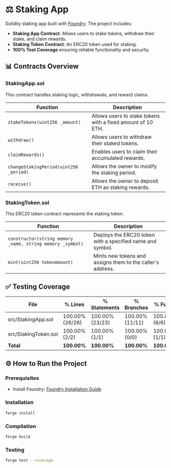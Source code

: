 # ⚖️ Staking App

Solidity staking app built with [Foundry](https://book.getfoundry.sh/). The project includes:

- **Staking App Contract**: Allows users to stake tokens, withdraw their stake, and claim rewards.
- **Staking Token Contract**: An ERC20 token used for staking.
- **100% Test Coverage** ensuring reliable functionality and security.

## 📊 Contracts Overview

### StakingApp.sol
This contract handles staking logic, withdrawals, and reward claims.

| Function             | Description                                           |
|---------------------|-------------------------------------------------------|
| `stakeTokens(uint256 _amount)`  | Allows users to stake tokens with a fixed amount of 10 ETH. |
| `withdraw()`                   | Allows users to withdraw their staked tokens.                |
| `claimRewards()`               | Enables users to claim their accumulated rewards.             |
| `changeStakingPeriod(uint256 _period)` | Allows the owner to modify the staking period.               |
| `receive()`                    | Allows the owner to deposit ETH as staking rewards.           |

### StakingToken.sol
This ERC20 token contract represents the staking token.

| Function             | Description                                           |
|---------------------|-------------------------------------------------------|
| `constructor(string memory _name, string memory _symbol)`  | Deploys the ERC20 token with a specified name and symbol. |
| `mint(uint256 tokenAmount)` | Mints new tokens and assigns them to the caller's address.      |

## ✅ Testing Coverage

| File                 | % Lines | % Statements | % Branches | % Funcs |
|----------------------|----------|---------------|-------------|----------|
| src/StakingApp.sol    | 100.00% (26/26) | 100.00% (23/23)       | 100.00% (11/11)    | 100.00% (6/6) |
| src/StakingToken.sol  | 100.00% (2/2) | 100.00% (1/1)       | 100.00% (0/0)    | 100.00% (1/1) |
| **Total**             | **100.00%** | **100.00%** | **100.00%** | **100.00%** |

## ⚙️ How to Run the Project

### Prerequisites
- Install Foundry: [Foundry Installation Guide](https://book.getfoundry.sh/getting-started/installation.html)

### Installation
```bash
forge install
```

### Compilation
```bash
forge build
```

### Testing
```bash
forge test --coverage
```

